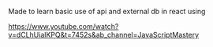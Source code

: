 Made to learn basic use of api and external db in react using 

https://www.youtube.com/watch?v=dCLhUialKPQ&t=7452s&ab_channel=JavaScriptMastery
